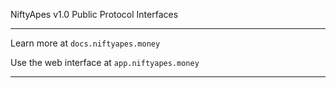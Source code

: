 NiftyApes v1.0 Public Protocol Interfaces

---

Learn more at `docs.niftyapes.money`

Use the web interface at `app.niftyapes.money`

---
